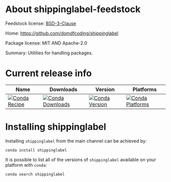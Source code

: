 
About shippinglabel-feedstock
=======================

Feedstock license: [BSD-3-Clause](LICENSE)

Home: https://github.com/domdfcoding/shippinglabel

Package license: MIT AND Apache-2.0

Summary: Utilities for handling packages.


Current release info
====================

| Name | Downloads | Version | Platforms |
| --- | --- | --- | --- |
| [![Conda Recipe](https://img.shields.io/badge/recipe-shippinglabel-green.svg)](https://anaconda.org/anaconda/shippinglabel) | [![Conda Downloads](https://img.shields.io/conda/dn/anaconda/shippinglabel.svg)](https://anaconda.org/anaconda/shippinglabel) | [![Conda Version](https://img.shields.io/conda/vn/anaconda/shippinglabel.svg)](https://anaconda.org/anaconda/shippinglabel) | [![Conda Platforms](https://img.shields.io/conda/pn/anaconda/shippinglabel.svg)](https://anaconda.org/anaconda/shippinglabel) |

Installing shippinglabel
==================

Installing `shippinglabel` from the main channel can be achieved by:

```
conda install shippinglabel
```

It is possible to list all of the versions of `shippinglabel` available on your platform with `conda`:

```
conda search shippinglabel
```
